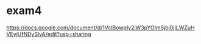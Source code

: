 # exam4
https://docs.google.com/document/d/1VclBowpIy2iW3pYOImSjbj0jILWZuHVEyjUfNDySlvA/edit?usp=sharing
